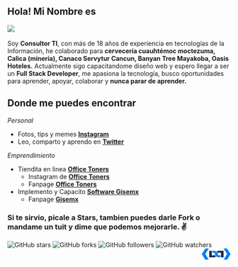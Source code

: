 
##  Hola! Mi Nombre es 

![](https://repository-images.githubusercontent.com/279038181/2fd7c200-c3fe-11ea-88fb-9168a2cc001d)


 Soy **Consultor TI**, con más de 18 años de experiencia en tecnologías de la Información, he colaborado para **cervecería cuauhtémoc moctezuma, Calica (minería), Canaco Servytur Cancun, Banyan Tree Mayakoba, Oasis Hoteles.**  Actualmente sigo capacitandome diseño web y espero llegar a ser un **Full Stack Developer**, me apasiona la tecnología, busco oportunidades para aprender, apoyar, colaborar y **nunca parar de aprender.**   


## Donde me puedes encontrar

_Personal_
* Fotos, tips y memes **[Instagram](https://www.instagram.com/iamdaguilera)**
* Leo, comparto y aprendo en **[Twitter](https://twitter.com/davermx)**

_Emprendimiento_
* Tiendita en linea **[Office Toners](https://officetoners.com.mx)**
  + Instagram de **[Office Toners](https://www.instagram.com/officetoners/)**
  + Fanpage **[Office Toners](https://www.facebook.com/Officetoners1/)**
* Implemento y Capacito **[Software Gisemx](https://daguilera.com.mx/soluciones.html)**
  + Fanpage **[Gisemx](https://www.facebook.com/gisecancun/)**


### Si te sirvio, picale a **Stars**, tambien puedes darle **Fork** o mandame un tuit y dime que podemos mejorarle. ✌️

![GitHub stars](https://img.shields.io/github/stars/Davermx/Davermx?style=social)
![GitHub forks](https://img.shields.io/github/forks/Davermx/Davermx?label=Fork&style=social)
![GitHub followers](https://img.shields.io/github/followers/Davermx?label=Follow&style=social)
![GitHub watchers](https://img.shields.io/github/watchers/Davermx/Davermx?style=social)
<a href="http://daguilera.com.mx"><img src="https://raw.githubusercontent.com/Davermx/Davermx/master/img/rsz_da.png" width="65px" height="25px" align="right" /></a>
